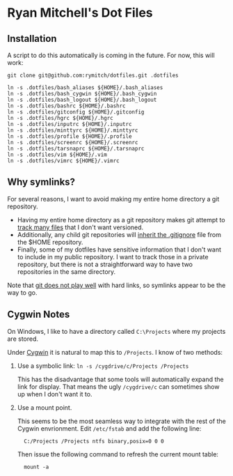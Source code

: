 # Ryan Mitchell's Dot Files

## Installation

A script to do this automatically is coming in the future.
For now, this will work:

    git clone git@github.com:rymitch/dotfiles.git .dotfiles

    ln -s .dotfiles/bash_aliases ${HOME}/.bash_aliases
    ln -s .dotfiles/bash_cygwin ${HOME}/.bash_cygwin
    ln -s .dotfiles/bash_logout ${HOME}/.bash_logout
    ln -s .dotfiles/bashrc ${HOME}/.bashrc
    ln -s .dotfiles/gitconfig ${HOME}/.gitconfig
    ln -s .dotfiles/hgrc ${HOME}/.hgrc
    ln -s .dotfiles/inputrc ${HOME}/.inputrc
    ln -s .dotfiles/minttyrc ${HOME}/.minttyrc
    ln -s .dotfiles/profile ${HOME}/.profile
    ln -s .dotfiles/screenrc ${HOME}/.screenrc
    ln -s .dotfiles/tarsnaprc ${HOME}/.tarsnaprc
    ln -s .dotfiles/vim ${HOME}/.vim
    ln -s .dotfiles/vimrc ${HOME}/.vimrc

## Why symlinks?

For several reasons, I want to avoid making my entire home
directory a git repository.

* Having my entire home directory as a git repository makes
  git attempt to [track many files](http://www.charlietanksley.net/philtex/dotfiles-and-git/)
  that I don't want versioned.
* Additionally, any child git repositories will
  [inherit the .gitignore](http://www.charlietanksley.net/philtex/dotfiles-and-git-take-2/)
  file from the $HOME repository.
* Finally, some of my dotfiles have sensitive information
  that I don't want to include in my public repository. I
  want to track those in a private repository, but there is
  not a straightforward way to have two repositories in the
  same directory.

Note that [git does not play well](http://stackoverflow.com/questions/3729278/git-and-hard-links)
with hard links, so symlinks appear to be the way to go.

## Cygwin Notes

On Windows, I like to have a directory called `C:\Projects`
where my projects are stored.

Under [Cygwin](http://www.cygwin.com/) it is natural to map
this to `/Projects`. I know of two methods:

1. Use a symbolic link: `ln -s /cygdrive/c/Projects /Projects`

   This has the disadvantage that some tools will automatically
   expand the link for display. That means the ugly `/cygdrive/c`
   can sometimes show up when I don't want it to.

2. Use a mount point.

   This seems to be the most seamless way to integrate with
   the rest of the Cygwin envrionment. Edit `/etc/fstab` and
   add the following line:

         C:/Projects /Projects ntfs binary,posix=0 0 0

   Then issue the following command to refresh the current
   mount table:

         mount -a
